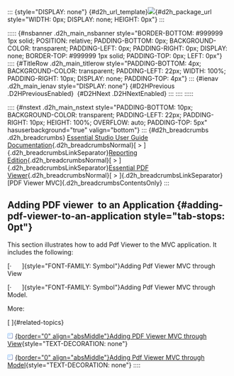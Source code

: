 ::: {style="DISPLAY: none"}
[](ms-xhelp:///?Id=d2h_url_template){#d2h_url_template}![](!package_url!){#d2h_package_url style="WIDTH: 0px; DISPLAY: none; HEIGHT: 0px"}
:::

::::: {#nsbanner .d2h_main_nsbanner style="BORDER-BOTTOM: #999999 1px solid; POSITION: relative; PADDING-BOTTOM: 0px; BACKGROUND-COLOR: transparent; PADDING-LEFT: 0px; PADDING-RIGHT: 0px; DISPLAY: none; BORDER-TOP: #999999 1px solid; PADDING-TOP: 0px; LEFT: 0px"}
:::: {#TitleRow .d2h_main_titlerow style="PADDING-BOTTOM: 4px; BACKGROUND-COLOR: transparent; PADDING-LEFT: 22px; WIDTH: 100%; PADDING-RIGHT: 10px; DISPLAY: none; PADDING-TOP: 4px"}
::: {#ienav .d2h_main_ienav style="DISPLAY: none"}
[](ms-xhelp:///?Id=2ccb4f2d-7d7d-4c6f-b82e-7af2d2513ed0){#D2HPrevious .D2HPreviousEnabled}  [](ms-xhelp:///?Id=21f53ad9-e4ae-46dd-87fa-ca825c430081){#D2HNext .D2HNextEnabled}
:::
::::
:::::

:::: {#nstext .d2h_main_nstext style="PADDING-BOTTOM: 10px; BACKGROUND-COLOR: transparent; PADDING-LEFT: 22px; PADDING-RIGHT: 10px; HEIGHT: 100%; OVERFLOW: auto; PADDING-TOP: 5px" hasuserbackground="true" valign="bottom"}
::: {#d2h_breadcrumbs .d2h_breadcrumbs}
[Essential Studio User Guide Documentation](ms-xhelp:///?Id=12457748-09e3-4d74-a240-8e049cedf030){.d2h_breadcrumbsNormal}[ \> ]{.d2h_breadcrumbsLinkSeparator}[Reporting Edition](ms-xhelp:///?Id=027aa5b6-6676-4f93-ad23-c20e8c45792e){.d2h_breadcrumbsNormal}[ \> ]{.d2h_breadcrumbsLinkSeparator}[Essential PDF Viewer](ms-xhelp:///?Id=72561ebd-77ed-4f2a-94a7-2b4b635d1dd6){.d2h_breadcrumbsNormal}[ \> ]{.d2h_breadcrumbsLinkSeparator}[PDF Viewer MVC]{.d2h_breadcrumbsContentsOnly}
:::

## Adding PDF viewer  to an Application {#adding-pdf-viewer-to-an-application style="tab-stops: 0pt"}

This section illustrates how to add Pdf Viewer to the MVC application. It includes the following:

[·      ]{style="FONT-FAMILY: Symbol"}Adding Pdf Viewer MVC through View

[·      ]{style="FONT-FAMILY: Symbol"}Adding Pdf Viewer MVC through Model.

More:

[ ]{#related-topics}

[![](button.gif){border="0" align="absMiddle"}Adding PDF Viewer MVC through View](ms-xhelp:///?Id=21f53ad9-e4ae-46dd-87fa-ca825c430081){style="TEXT-DECORATION: none"}

[![](button.gif){border="0" align="absMiddle"}Adding Pdf Viewer MVC through Model](ms-xhelp:///?Id=badd320e-9216-4cb7-badd-6a012cbb5b5a){style="TEXT-DECORATION: none"}
::::
